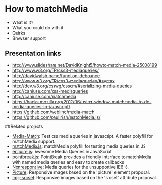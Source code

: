 How to matchMedia
===========
* What is it?
* What you could do with it
* Quirks
* Browser support


Presentation links
---
* http://www.slideshare.net/DavidKnight5/howto-match-media-25008199
* http://www.w3.org/TR/css3-mediaqueries/
* http://davidwalsh.name/function-debounce
* http://www.w3.org/TR/css3-mediaqueries/#syntax
* http://dev.w3.org/csswg/cssom/#serializing-media-queries
* http://caniuse.com/css-mediaqueries
* http://caniuse.com/matchmedia
* https://hacks.mozilla.org/2012/06/using-window-matchmedia-to-do-media-queries-in-javascript/
* https://github.com/weblinc/media-match
* https://github.com/paulirish/matchMedia.js/


##Related projects
* [Media-Match](https://github.com/weblinc/media-match): Test css media queries in javascript. A faster polyfill for matchMedia support.
* [matchMedia.js](https://github.com/paulirish/matchMedia.js): matchMedia polyfill for testing media queries in JS
* [enquire.js](https://github.com/WickyNilliams/enquire.js): Awesome Media Queries in JavaScript
* [pointbreak.js](https://github.com/weblinc/pointbreak.js): PointBreak provides a friendly interface to matchMedia with named media queries and easy to create callbacks
* [Nonresponsive](https://github.com/weblinc/nonresponsive): Media queries for the unsupportive IE6-8.
* [Picture](https://github.com/weblinc/picture): Responsive images based on the 'picture' element proposal.
* [Img-srcset](https://github.com/weblinc/img-srcset): Responsive images based on the 'srcset' attribute proposal.
